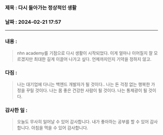 ### 제목 :  다시 돌아가는 정상적인 생활

### 날짜 : 2024-02-21 17:57

----

### 내용 :
> nhn academy를 기점으로 다시 생활이 시작되었다.
> 이게 얼마나 이어질지 잘 모르겠지만
> 최대한 길게 이끌어 나가고 싶다.
> 언제까지인지 기약을 정하지 않고.

### 다짐 :
> 나는 대기업에 다니는 백엔드 개발자가 될 것이다..
> 나는 돈 걱정 없는 행복한 가정을 꾸릴 것이다.
> 나는 몸 좋은 건강한 사람이 될 것이다.
> 나는 통제광이 될 것이다.
### 감사한 일 :
> 오늘도 무사히 일어날 수 있어 감사합니다.
> 내가 좋아하는 공부를 할 수 있어 감사합니다.
> 아침을 먹을 수 있어 감사합니다.